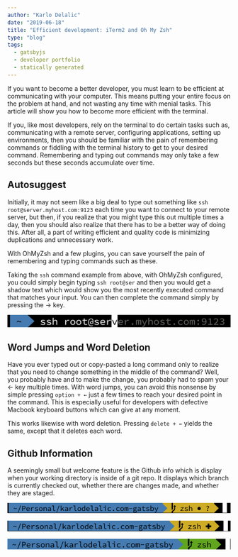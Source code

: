 ```yaml
---
author: "Karlo Delalic"
date: "2019-06-18"
title: "Efficient development: iTerm2 and Oh My Zsh"
type: "blog"
tags: 
  - gatsbyjs
  - developer portfolio
  - statically generated
---
```

If you want to become a better developer, you must learn to be efficient at communicating with your computer. This means putting your entire focus on the problem at hand, and not wasting any time with menial tasks. This article will show you how to become more efficient with the terminal.
<!-- end -->
If you, like most developers, rely on the terminal to do certain tasks such as, communicating with a remote server, configuring applications, setting up environments, then you should be familiar with the pain of remembering commands or fiddling with the terminal history to get to your desired command. Remembering and typing out commands may only take a few seconds but these seconds accumulate over time.

## Autosuggest

Initially, it may not seem like a big deal to type out something like `ssh root@server.myhost.com:9123` each time you want to connect to your remote server, but then, if you realize that you might type this out multiple times a day, then you should also realize that there has to be a better way of doing this. After all, a part of writing efficient and quality code is minimizing duplications and unnecessary work.

With OhMyZsh and a few plugins, you can save yourself the pain of remembering and typing commands such as these.

Taking the `ssh` command example from above, with OhMyZsh configured, you could simply begin typing `ssh root@ser` and then you would get a shadow text which would show you the most recently executed command that matches your input. You can then complete the command simply by pressing the → key.

![Autosuggestion example](./autosuggest.png)

## Word Jumps and Word Deletion

Have you ever typed out or copy-pasted a long command only to realize that you need to change something in the middle of the command? Well, you probably have and to make the change, you probably had to spam your ← key multiple times. With word jumps, you can avoid this nonsense by simple pressing `option + ←` just a few times to reach your desired point in the command. This is especially useful for developers with defective Macbook keyboard buttons which can give at any moment.

This works likewise with word deletion. Pressing `delete + ←` yields the same, except that it deletes each word.

## Github Information

A seemingly small but welcome feature is the Github info which is display when your working directory is inside of a git repo. It displays which branch is currently checked out, whether there are changes made, and whether they are staged.



![Unstaged changes](./unstaged.png)

![Staged changes](./staged.png)

![Clean branch](./clean.png)
